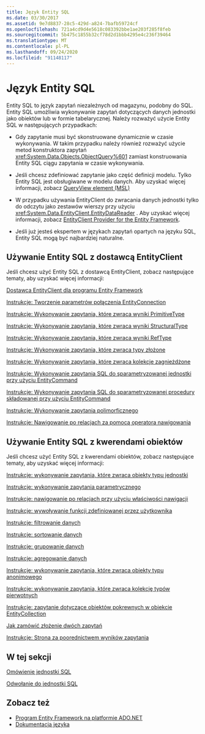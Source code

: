 ```yaml
---
title: Język Entity SQL
ms.date: 03/30/2017
ms.assetid: 9e7d8837-28c5-429d-a824-7bafb59724cf
ms.openlocfilehash: 721a4cd9d4e5618c083392bbe1ae203f285f8feb
ms.sourcegitcommit: 5b475c1855b32cf78d2d1bbb4295e4c236f39464
ms.translationtype: MT
ms.contentlocale: pl-PL
ms.lasthandoff: 09/24/2020
ms.locfileid: "91148117"
---
```

# <a name="entity-sql-language"></a>Język Entity SQL

Entity SQL to język zapytań niezależnych od magazynu, podobny do SQL. Entity SQL umożliwia wykonywanie zapytań dotyczących danych jednostki jako obiektów lub w formie tabelarycznej. Należy rozważyć użycie Entity SQL w następujących przypadkach:  
  
- Gdy zapytanie musi być skonstruowane dynamicznie w czasie wykonywania. W takim przypadku należy również rozważyć użycie metod konstruktora zapytań <xref:System.Data.Objects.ObjectQuery%601> zamiast konstruowania Entity SQL ciągu zapytania w czasie wykonywania.  
  
- Jeśli chcesz zdefiniować zapytanie jako część definicji modelu. Tylko Entity SQL jest obsługiwane w modelu danych. Aby uzyskać więcej informacji, zobacz [QueryView element (MSL)](/ef/ef6/modeling/designer/advanced/edmx/msl-spec#queryview-element-msl)  
  
- W przypadku używania EntityClient do zwracania danych jednostki tylko do odczytu jako zestawów wierszy przy użyciu <xref:System.Data.EntityClient.EntityDataReader> . Aby uzyskać więcej informacji, zobacz [EntityClient Provider for the Entity Framework](../entityclient-provider-for-the-entity-framework.md).  
  
- Jeśli już jesteś ekspertem w językach zapytań opartych na języku SQL, Entity SQL mogą być najbardziej naturalne.  
  
## <a name="using-entity-sql-with-the-entityclient-provider"></a>Używanie Entity SQL z dostawcą EntityClient  

 Jeśli chcesz użyć Entity SQL z dostawcą EntityClient, zobacz następujące tematy, aby uzyskać więcej informacji:  
  
 [Dostawca EntityClient dla programu Entity Framework](../entityclient-provider-for-the-entity-framework.md)  
  
 [Instrukcje: Tworzenie parametrów połączenia EntityConnection](../how-to-build-an-entityconnection-connection-string.md)  
  
 [Instrukcje: Wykonywanie zapytania, które zwraca wyniki PrimitiveType](../how-to-execute-a-query-that-returns-primitivetype-results.md)  
  
 [Instrukcje: Wykonywanie zapytania, które zwraca wyniki StructuralType](../how-to-execute-a-query-that-returns-structuraltype-results.md)  
  
 [Instrukcje: Wykonywanie zapytania, które zwraca wyniki RefType](../how-to-execute-a-query-that-returns-reftype-results.md)  
  
 [Instrukcje: Wykonywanie zapytania, które zwraca typy złożone](../how-to-execute-a-query-that-returns-complex-types.md)  
  
 [Instrukcje: Wykonywanie zapytania, które zwraca kolekcje zagnieżdżone](../how-to-execute-a-query-that-returns-nested-collections.md)  
  
 [Instrukcje: Wykonywanie zapytania SQL do sparametryzowanej jednostki przy użyciu EntityCommand](../how-to-execute-a-parameterized-entity-sql-query-using-entitycommand.md)  
  
 [Instrukcje: Wykonywanie zapytania SQL do sparametryzowanej procedury składowanej przy użyciu EntityCommand](../how-to-execute-a-parameterized-stored-procedure-using-entitycommand.md)  
  
 [Instrukcje: Wykonywanie zapytania polimorficznego](../how-to-execute-a-polymorphic-query.md)  
  
 [Instrukcje: Nawigowanie po relacjach za pomocą operatora nawigowania](../how-to-navigate-relationships-with-the-navigate-operator.md)  
  
## <a name="using-entity-sql-with-object-queries"></a>Używanie Entity SQL z kwerendami obiektów  

 Jeśli chcesz użyć Entity SQL z kwerendami obiektów, zobacz następujące tematy, aby uzyskać więcej informacji:  
  
 [Instrukcje: wykonywanie zapytania, które zwraca obiekty typu jednostki](/previous-versions/dotnet/netframework-4.0/bb738694(v=vs.100))  
  
 [Instrukcje: wykonywanie zapytania parametrycznego](/previous-versions/dotnet/netframework-4.0/bb738521(v=vs.100))  
  
 [Instrukcje: nawigowanie po relacjach przy użyciu właściwości nawigacji](/previous-versions/dotnet/netframework-4.0/bb896321(v=vs.100))  
  
 [Instrukcje: wywoływanie funkcji zdefiniowanej przez użytkownika](/previous-versions/dotnet/netframework-4.0/dd490951(v=vs.100))  
  
 [Instrukcje: filtrowanie danych](/previous-versions/dotnet/netframework-4.0/cc716755(v=vs.100))  
  
 [Instrukcje: sortowanie danych](/previous-versions/dotnet/netframework-4.0/cc716784(v=vs.100))  
  
 [Instrukcje: grupowanie danych](/previous-versions/dotnet/netframework-4.0/bb896341(v=vs.100))  
  
 [Instrukcje: agregowanie danych](/previous-versions/dotnet/netframework-4.0/cc716738(v=vs.100))  
  
 [Instrukcje: wykonywanie zapytania, które zwraca obiekty typu anonimowego](/previous-versions/dotnet/netframework-4.0/bb738512(v=vs.100))  
  
 [Instrukcje: wykonywanie zapytania, które zwraca kolekcję typów pierwotnych](/previous-versions/dotnet/netframework-4.0/bb738451(v=vs.100))  
  
 [Instrukcje: zapytanie dotyczące obiektów pokrewnych w obiekcie EntityCollection](/previous-versions/dotnet/netframework-4.0/cc716708(v=vs.100))  
  
 [Jak zamówić złożenie dwóch zapytań](/previous-versions/dotnet/netframework-4.0/bb896299(v=vs.100))  
  
 [Instrukcje: Strona za poorednictwem wyników zapytania](/previous-versions/dotnet/netframework-4.0/bb738702(v=vs.100))  
  
## <a name="in-this-section"></a>W tej sekcji  

 [Omówienie jednostki SQL](entity-sql-overview.md)  
  
 [Odwołanie do jednostki SQL](entity-sql-reference.md)  
  
## <a name="see-also"></a>Zobacz też

- [Program Entity Framework na platformie ADO.NET](../index.md)
- [Dokumentacja języka](index.md)
